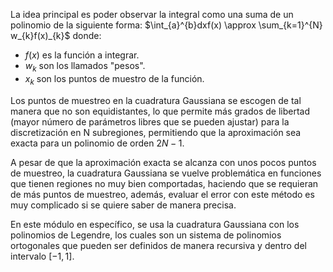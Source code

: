 La idea principal es poder observar la integral como una suma de un polinomio de la siguiente forma: $\int_{a}^{b}dxf(x) \approx \sum_{k=1}^{N} w_{k}f(x)_{k}$ donde:

- $f(x)$ es la función a integrar.
- $w_{k}$ son los llamados "pesos".
- $x_{k}$ son los puntos de muestro de la función.

Los puntos de muestreo en la cuadratura Gaussiana se escogen de tal manera que no son equidistantes, lo que permite más grados de libertad (mayor número de parámetros libres que se pueden ajustar) para la discretización en N subregiones, permitiendo que la aproximación sea exacta para un polinomio de orden $2N - 1$.

A pesar de que la aproximación exacta se alcanza con unos pocos puntos de muestreo, la cuadratura Gaussiana se vuelve problemática en funciones que tienen regiones no muy bien comportadas, haciendo que se requieran de más puntos de muestreo, además, evaluar el error con este método es muy complicado si se quiere saber de manera precisa.

En este módulo en específico, se usa la cuadratura Gaussiana con los polinomios de Legendre, los cuales son un sistema de polinomios ortogonales que pueden ser definidos de manera recursiva y dentro del intervalo $[-1, 1]$.
